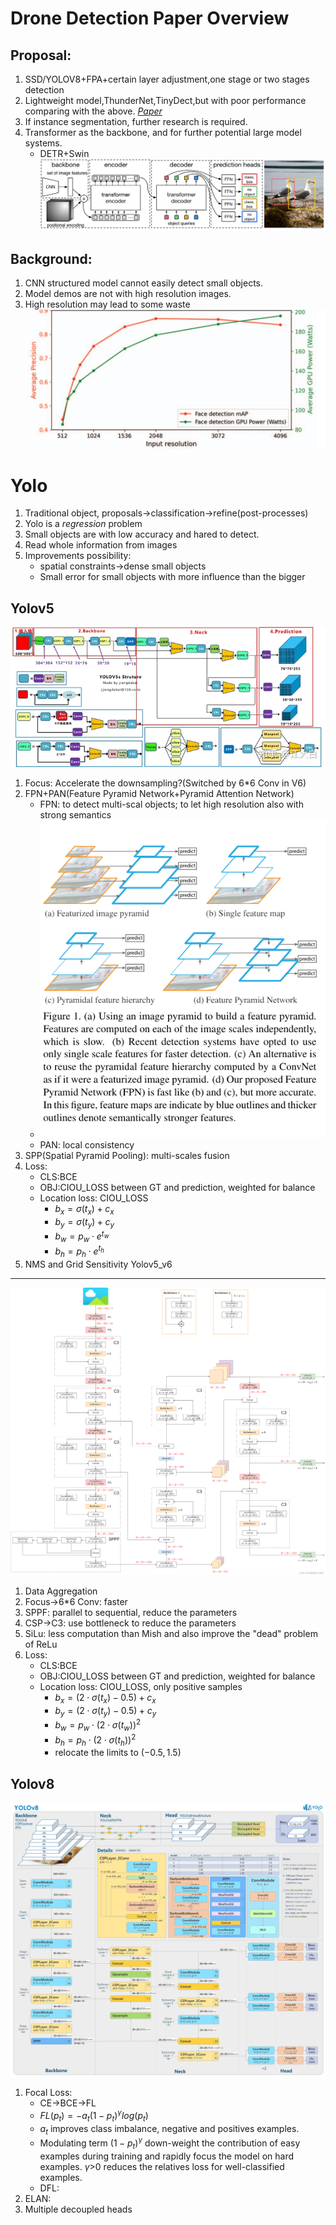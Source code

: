 Drone Detection Paper Overview
====

Proposal: 
----
1. SSD/YOLOV8+FPA+certain layer adjustment,one stage or two stages detection
2. Lightweight model,ThunderNet,TinyDect,but with poor performance comparing with the above.
*[Paper](https://arxiv.org/pdf/2304.03428.pdf)*
3. If instance segmentation, further research is required.
4. Transformer as the backbone, and for further potential large model systems.
   + DETR+Swin
   ![detr](papers/DETR.png)

Background:
----
1. CNN structured model cannot easily detect small objects.
2. Model demos are not with high resolution images.
3. High resolution may lead to some waste
[![Resolution_Power_AP.png](papers/Resolution_Power_AP.png)](https://openaccess.thecvf.com/content/ICCV2023W/RCV/papers/Tran_Fast_Object_Detection_in_High-Resolution_Videos_ICCVW_2023_paper.pdf)

Yolo
====
1. Traditional object, proposals->classification->refine(post-processes)
2. Yolo is a *regression* problem
3. Small objects are with low accuracy and hared to detect.
4. Read whole information from images
5. Improvements possibility: 
   - spatial constraints->dense small objects
   - Small error for small objects with more influence than the bigger

Yolov5
----
![yolov5.jpg](papers/yolov5.jpg)
1. Focus: Accelerate the downsampling?(Switched by 6*6 Conv in V6)
2. FPN+PAN(Feature Pyramid Network+Pyramid Attention Network)
   + FPN: to detect multi-scal objects; to let high resolution also with strong semantics
   + ![FPN](papers/FPN.png)
   + PAN: local consistency
3. SPP(Spatial Pyramid Pooling): multi-scales fusion
4. Loss: 
   + CLS:BCE
   + OBJ:CIOU_LOSS between GT and prediction, weighted for balance
   + Location loss: CIOU_LOSS
     + $b_x=\sigma(t_x)+c_x$
     + $b_y=\sigma(t_y)+c_y$
     + $b_w=p_w\cdot e^{t_w}$
     + $b_h=p_h\cdot e^{t_h}$
5. NMS and Grid Sensitivity
Yolov5_v6
----
![yolov5_v6.png](papers/yolov5_v6.png)
1. Data Aggregation
2. Focus->6*6 Conv: faster
3. SPPF: parallel to sequential, reduce the parameters
4. CSP->C3: use bottleneck to reduce the parameters
5. SiLu: less computation than Mish and also improve the "dead" problem of ReLu
6. Loss: 
   + CLS:BCE
   + OBJ:CIOU_LOSS between GT and prediction, weighted for balance
   + Location loss: CIOU_LOSS, only positive samples
     + $b_x=(2\cdot\sigma(t_x)-0.5)+c_x$
     + $b_y=(2\cdot\sigma(t_y)-0.5)+c_y$
     + $b_w=p_w\cdot(2\cdot\sigma(t_w))^2$
     + $b_h=p_h\cdot(2\cdot\sigma(t_h))^2$
     + relocate the limits to $(-0.5,1.5)$

Yolov8
----
![yolov8.png](papers/yolov8.jpg)
1. Focal Loss: 
   + CE->BCE->FL
   + $FL(p_t)=-a_t(1-p_t)^\gamma log(p_t)$
   + $a_t$ improves class imbalance, negative and positives examples.
   + Modulating term $(1-p_t)^\gamma$ down-weight the contribution of easy examples during training and rapidly focus the model on hard examples. $\gamma$>0 reduces the relatives loss for well-classified examples.
   + DFL: 
2. ELAN:
3. Multiple decoupled heads



